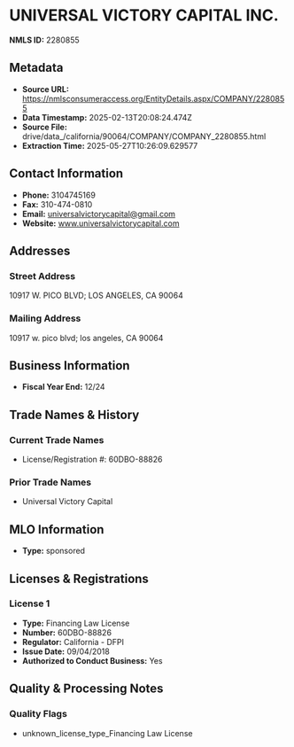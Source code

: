 # UNIVERSAL VICTORY CAPITAL INC.

**NMLS ID:** 2280855

## Metadata
- **Source URL:** https://nmlsconsumeraccess.org/EntityDetails.aspx/COMPANY/2280855
- **Data Timestamp:** 2025-02-13T20:08:24.474Z
- **Source File:** drive/data_/california/90064/COMPANY/COMPANY_2280855.html
- **Extraction Time:** 2025-05-27T10:26:09.629577

## Contact Information
- **Phone:** 3104745169
- **Fax:** 310-474-0810
- **Email:** universalvictorycapital@gmail.com
- **Website:** www.universalvictorycapital.com

## Addresses
### Street Address
10917 W. PICO BLVD; LOS ANGELES, CA 90064

### Mailing Address
10917 w. pico blvd; los angeles, CA 90064

## Business Information
- **Fiscal Year End:** 12/24

## Trade Names & History
### Current Trade Names
- License/Registration #: 60DBO-88826

### Prior Trade Names
- Universal Victory Capital

## MLO Information
- **Type:** sponsored

## Licenses & Registrations

### License 1
- **Type:** Financing Law License
- **Number:** 60DBO-88826
- **Regulator:** California - DFPI
- **Issue Date:** 09/04/2018
- **Authorized to Conduct Business:** Yes

## Quality & Processing Notes
### Quality Flags
- unknown_license_type_Financing Law License
